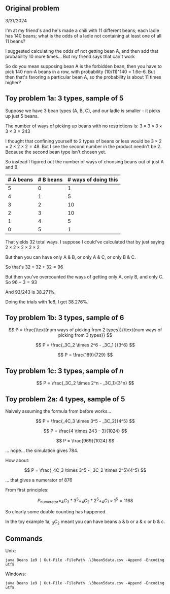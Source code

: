 ## Original problem

3/31/2024

I'm at my friend's and he's made a chili with 11 different beans; each ladle has 140 beans; what is the odds of a ladle not containing at least one of all 11 beans?

I suggested calculating the odds of not getting bean A, and then add that probability 10 more times... But my friend says that can't work

So do you mean supposing bean A is the forbidden bean, then you have to pick 140 non-A beans in a row, with probability (10/11)^140 = 1.6e-6. But then that's favoring a particular bean A, so the probability is about 11 times higher?

## Toy problem 1a: 3 types, sample of 5

Suppose we have 3 bean types (A, B, C), and our ladle is smaller - it picks up just 5 beans.

The number of ways of picking up beans with no restrictions is: $3 \times 3 \times 3 \times 3 \times 3 = 243$

I thought that confining yourself to 2 types of beans or less would be $3 \times 2 \times 2 \times 2 \times 2 = 48$. But I see the second number in the product needn't be 2. Because the second bean type isn't chosen yet.

So instead I figured out the number of ways of choosing beans out of just A and B.

| \# A beans | \# B beans | \# ways of doing this |
| ---------- | ---------- | --------------------- |
| 5          | 0          | 1                     |
| 4          | 1          | 5                     |
| 3          | 2          | 10                    |
| 2          | 3          | 10                    |
| 1          | 4          | 5                     |
| 0          | 5          | 1                     |

That yields 32 total ways. I suppose I could've calculated that by just saying $2 \times 2 \times 2 \times 2 \times 2$

But then you can have only A & B, or only A & C, or only B & C.

So that's $32 + 32 + 32 = 96$

But then you've overcounted the ways of getting only A, only B, and only C. So $96 - 3 = 93$

And 93/243 is 38.271%.

Doing the trials with 1e8, I get 38.276%.

## Toy problem 1b: 3 types, sample of 6

$$
P = \frac{\text{num ways of picking from 2 types}}{\text{num ways of picking from 3 types}}
$$

$$
P =   \frac{_3C_2 \times 2^6 - _3C_1 }{3^6}
$$

$$
P = \frac{189}{729}
$$

## Toy problem 1c: 3 types, sample of $n$

$$
P = \frac{_3C_2 \times 2^n - _3C_1}{3^n}
$$

## Toy problem 2a: 4 types, sample of 5

Naively assuming the formula from before works...

$$
P = \frac{_4C_3 \times 3^5 - _3C_2}{4^5}
$$

$$
P = \frac{4 \times 243 - 3}{1024}
$$

$$
P = \frac{969}{1024}
$$

... nope...
the simulation gives 784.

How about:

$$
P = \frac{_4C_3 \times 3^5 - _3C_2 \times 2^5}{4^5}
$$

... that gives a numerator of 876

From first principles:

$$
P_{\text{numerator}} = _4C_3 * 3^5 + _4C_2 * 2^5 + _4C_1 \times 1^5 = 1168
$$

So clearly some double counting has happened.

In the toy example 1a, $_3C_2$ meant you can have beans a & b or a & c or b & c.

## Commands

Unix:

```
java Beans 1e9 | Out-File -FilePath .\3bean5data.csv -Append -Encoding utf8
```

Windows:

```
java Beans 1e9 | Out-File -FilePath .\3bean5data.csv -Append -Encoding utf8
```

$$
$$
